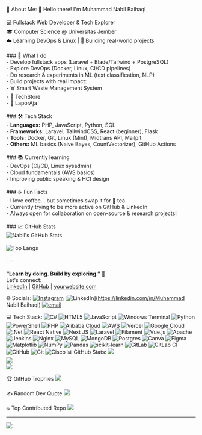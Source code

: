 💫 About Me:
👋 Hello there! I'm Muhammad Nabil Baihaqi<br><br>💻 Fullstack Web Developer & Tech Explorer  <br>🎓 Computer Science @ Universitas Jember  <br>☁️ Learning DevOps & Linux | 🚀 Building real-world projects<br><br>### 🚀 What I do<br>- Develop fullstack apps (Laravel + Blade/Tailwind + PostgreSQL)<br>- Explore DevOps (Docker, Linux, CI/CD pipelines)<br>- Do research & experiments in ML (text classification, NLP)<br>- Build projects with real impact: <br>  - 🗑️ Smart Waste Management System<br>  - 🛒 TechStore<br>  - 📝 LaporAja<br><br>### 🛠️ Tech Stack<br>- **Languages:** PHP, JavaScript, Python, SQL<br>- **Frameworks:** Laravel, TailwindCSS, React (beginner), Flask<br>- **Tools:** Docker, Git, Linux (Mint), Midtrans API, Mailpit<br>- **Others:** ML basics (Naive Bayes, CountVectorizer), GitHub Actions<br><br>### 📚 Currently learning<br>- DevOps (CI/CD, Linux sysadmin)<br>- Cloud fundamentals (AWS basics)<br>- Improving public speaking & HCI design<br><br>### ☕ Fun Facts<br>- I love coffee... but sometimes swap it for 🍵 tea<br>- Currently trying to be more active on GitHub & LinkedIn<br>- Always open for collaboration on open-source & research projects!<br><br>### 📈 GitHub Stats<br>![Nabil's GitHub Stats](https://github-readme-stats.vercel.app/api?username=NabilB04&show_icons=true&theme=radical)<br><br>![Top Langs](https://github-readme-stats.vercel.app/api/top-langs/?username=NabilB04&layout=compact&theme=radical)<br><br>---<br><br>**“Learn by doing. Build by exploring.”** 🚀  <br>Let's connect:  <br>[LinkedIn](https://linkedin.com/in/yourprofile) | [GitHub](https://github.com/NabilB04) | [yourwebsite.com](https://yourwebsite.com)<br>


🌐 Socials:
[![Instagram](https://img.shields.io/badge/Instagram-%23E4405F.svg?logo=Instagram&logoColor=white)](https://instagram.com/@nabilhaqii) [![LinkedIn](https://img.shields.io/badge/LinkedIn-%230077B5.svg?logo=linkedin&logoColor=white)](https://linkedin.com/in/Muhammad Nabil Baihaqi) [![email](https://img.shields.io/badge/Email-D14836?logo=gmail&logoColor=white)](mailto:nabilbaihaqi004@gmail.com) 

💻 Tech Stack:
![C#](https://img.shields.io/badge/c%23-%23239120.svg?style=for-the-badge&logo=csharp&logoColor=white) ![HTML5](https://img.shields.io/badge/html5-%23E34F26.svg?style=for-the-badge&logo=html5&logoColor=white) ![JavaScript](https://img.shields.io/badge/javascript-%23323330.svg?style=for-the-badge&logo=javascript&logoColor=%23F7DF1E) ![Windows Terminal](https://img.shields.io/badge/Windows%20Terminal-%234D4D4D.svg?style=for-the-badge&logo=windows-terminal&logoColor=white) ![Python](https://img.shields.io/badge/python-3670A0?style=for-the-badge&logo=python&logoColor=ffdd54) ![PowerShell](https://img.shields.io/badge/PowerShell-%235391FE.svg?style=for-the-badge&logo=powershell&logoColor=white) ![PHP](https://img.shields.io/badge/php-%23777BB4.svg?style=for-the-badge&logo=php&logoColor=white) ![Alibaba Cloud](https://img.shields.io/badge/AlibabaCloud-%23FF6701.svg?style=for-the-badge&logo=alibabacloud&logoColor=white) ![AWS](https://img.shields.io/badge/AWS-%23FF9900.svg?style=for-the-badge&logo=amazon-aws&logoColor=white) ![Vercel](https://img.shields.io/badge/vercel-%23000000.svg?style=for-the-badge&logo=vercel&logoColor=white) ![Google Cloud](https://img.shields.io/badge/GoogleCloud-%234285F4.svg?style=for-the-badge&logo=google-cloud&logoColor=white) ![.Net](https://img.shields.io/badge/.NET-5C2D91?style=for-the-badge&logo=.net&logoColor=white) ![React Native](https://img.shields.io/badge/react_native-%2320232a.svg?style=for-the-badge&logo=react&logoColor=%2361DAFB) ![Next JS](https://img.shields.io/badge/Next-black?style=for-the-badge&logo=next.js&logoColor=white) ![Laravel](https://img.shields.io/badge/laravel-%23FF2D20.svg?style=for-the-badge&logo=laravel&logoColor=white) ![Filament](https://img.shields.io/badge/Filament-FFAA00?style=for-the-badge&logoColor=%23000000) ![Vue.js](https://img.shields.io/badge/vue.js-%2335495e.svg?style=for-the-badge&logo=vuedotjs&logoColor=%234FC08D) ![Apache](https://img.shields.io/badge/apache-%23D42029.svg?style=for-the-badge&logo=apache&logoColor=white) ![Jenkins](https://img.shields.io/badge/jenkins-%232C5263.svg?style=for-the-badge&logo=jenkins&logoColor=white) ![Nginx](https://img.shields.io/badge/nginx-%23009639.svg?style=for-the-badge&logo=nginx&logoColor=white) ![MySQL](https://img.shields.io/badge/mysql-4479A1.svg?style=for-the-badge&logo=mysql&logoColor=white) ![MongoDB](https://img.shields.io/badge/MongoDB-%234ea94b.svg?style=for-the-badge&logo=mongodb&logoColor=white) ![Postgres](https://img.shields.io/badge/postgres-%23316192.svg?style=for-the-badge&logo=postgresql&logoColor=white) ![Canva](https://img.shields.io/badge/Canva-%2300C4CC.svg?style=for-the-badge&logo=Canva&logoColor=white) ![Figma](https://img.shields.io/badge/figma-%23F24E1E.svg?style=for-the-badge&logo=figma&logoColor=white) ![Matplotlib](https://img.shields.io/badge/Matplotlib-%23ffffff.svg?style=for-the-badge&logo=Matplotlib&logoColor=black) ![NumPy](https://img.shields.io/badge/numpy-%23013243.svg?style=for-the-badge&logo=numpy&logoColor=white) ![Pandas](https://img.shields.io/badge/pandas-%23150458.svg?style=for-the-badge&logo=pandas&logoColor=white) ![scikit-learn](https://img.shields.io/badge/scikit--learn-%23F7931E.svg?style=for-the-badge&logo=scikit-learn&logoColor=white) ![GitLab](https://img.shields.io/badge/gitlab-%23181717.svg?style=for-the-badge&logo=gitlab&logoColor=white) ![GitLab CI](https://img.shields.io/badge/gitlab%20CI-%23181717.svg?style=for-the-badge&logo=gitlab&logoColor=white) ![GitHub](https://img.shields.io/badge/github-%23121011.svg?style=for-the-badge&logo=github&logoColor=white) ![Git](https://img.shields.io/badge/git-%23F05033.svg?style=for-the-badge&logo=git&logoColor=white) ![Cisco](https://img.shields.io/badge/cisco-%23049fd9.svg?style=for-the-badge&logo=cisco&logoColor=black)
📊 GitHub Stats:
![](https://github-readme-stats.vercel.app/api?username=NabilB04&theme=dark&hide_border=false&include_all_commits=true&count_private=false)<br/>
![](https://nirzak-streak-stats.vercel.app/?user=NabilB04&theme=dark&hide_border=false)<br/>
![](https://github-readme-stats.vercel.app/api/top-langs/?username=NabilB04&theme=dark&hide_border=false&include_all_commits=true&count_private=false&layout=compact)

🏆 GitHub Trophies
![](https://github-profile-trophy.vercel.app/?username=NabilB04&theme=radical&no-frame=false&no-bg=false&margin-w=4)

✍️ Random Dev Quote
![](https://quotes-github-readme.vercel.app/api?type=horizontal&theme=dark)

🔝 Top Contributed Repo
![](https://github-contributor-stats.vercel.app/api?username=NabilB04&limit=5&theme=dark&combine_all_yearly_contributions=true)

---
[![](https://visitcount.itsvg.in/api?id=NabilB04&icon=0&color=0)](https://visitcount.itsvg.in)

<!-- Proudly created with GPRM ( https://gprm.itsvg.in ) -->
